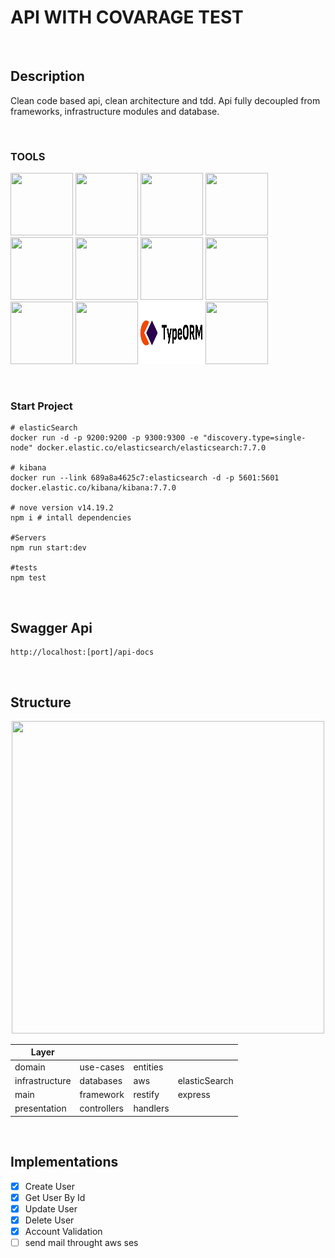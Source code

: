 # API WITH COVARAGE TEST

<br/>

## Description

<p>
Clean code based api, clean architecture and tdd. Api fully decoupled from frameworks, infrastructure modules and database.
</p>

<br/>

### TOOLS

<a href="https://jestjs.io/pt-BR/"><img src="https://jestjs.io/pt-BR/img/opengraph.png"  style="height: 100px; width:100px"/></a> <a href="https://www.google.com/url?sa=t&rct=j&q=&esrc=s&source=web&cd=&cad=rja&uact=8&ved=2ahUKEwjWqo7Rl6z6AhVErpUCHVC7AqYQFnoECAMQAQ&url=https%3A%2F%2Fnodejs.org%2F&usg=AOvVaw1tY2p-vJFWJmxWlq4sTxCn"><img src="https://blog.geekhunter.com.br/wp-content/uploads/2021/02/1_mp91A9RzagntGGjBnwu4Yw.png" style="height: 100px; width:100px"/></a> <a href="https://www.typescriptlang.org/"><img src="https://upload.wikimedia.org/wikipedia/commons/thumb/4/4c/Typescript_logo_2020.svg/512px-Typescript_logo_2020.svg.png" style="height: 100px; width:100px"/></a> <a href="http://restify.com/"><img src="https://static.imasters.com.br/wp-content/uploads/2018/03/image1-2.png" style="height: 100px; width:100px"/></a> <a href="https://expressjs.com/"><img src="https://dkrn4sk0rn31v.cloudfront.net/uploads/2020/12/o-que-e-o-express-js.png" style="height: 100px; width:100px"/></a> <a href="https://www.elastic.co/pt/"><img src="https://images.velog.io/images/yoozung/post/ba8457fc-e2ac-437c-ad2d-d0baa0707990/elastic.jpg" style="height: 100px; width:100px"/></a> <a href="https://www.elastic.co/pt/kibana/"><img src="https://static-www.elastic.co/v3/assets/bltefdd0b53724fa2ce/blt81adc84f81e97ed9/5c304e3fa253ae3e67bc85b1/blog-kibana-thumbnail.jpg" style="height: 100px; width:100px"/></a> <a href="https://swagger.io/"><img src="https://encrypted-tbn0.gstatic.com/images?q=tbn:ANd9GcT2-qHhkU65OgRkaxFh1vRF4ycDfUOznjs7cEu5aXbMwWCYpNUMNPfDcL9Fox0a3_mbtAY&usqp=CAU" style="height: 100px; width:100px"/></a> <a href="https://mongoosejs.com/"><img src="https://miro.medium.com/max/1050/1*acfAKaDI7uv5GyFnJmiPhA.png" style="height: 100px; width:100px"/></a> <a href="https://www.mongodb.com/"><img src="https://miro.medium.com/max/527/1*Ipg_guKJO2MwacQ_3amxGw.jpeg" style="height: 100px; width:100px"/></a> <a href="https://typeorm.io/"><img src="https://raw.githubusercontent.com/typeorm/typeorm/master/resources/logo_big.png" style="height: 100px; width:100px"/></a> <a href="https://www.mysql.com/"><img src="https://encrypted-tbn0.gstatic.com/images?q=tbn:ANd9GcQIOJNUlGFdBMUJJzfOwckqTAXFhL2ck2TkcO6EFkQSKPbBKDgLJdmFkOJkvJB0DVKR4oM&usqp=CAU" style="height: 100px; width:100px"/></a>

<br/>

### Start Project

```
# elasticSearch
docker run -d -p 9200:9200 -p 9300:9300 -e "discovery.type=single-node" docker.elastic.co/elasticsearch/elasticsearch:7.7.0

# kibana
docker run --link 689a8a4625c7:elasticsearch -d -p 5601:5601 docker.elastic.co/kibana/kibana:7.7.0

# nove version v14.19.2
npm i # intall dependencies

#Servers
npm run start:dev

#tests
npm test
```

<br/>

## Swagger Api

```
http://localhost:[port]/api-docs
```

<br/>

## Structure

<p align="center">
<img src="https://miro.medium.com/max/964/1*lhpcX6Vljr7p4OvKql3x6Q.png" style="height: 500px; width:500px"/>
</p>

<p align="center">

| Layer          |             |          |               |
| -------------- | ----------- | -------- | ------------- |
| domain         | use-cases   | entities |               |
| infrastructure | databases   | aws      | elasticSearch |
| main           | framework   | restify  | express       |
| presentation   | controllers | handlers |               |

</p>

<br/>

## Implementations

-   [x] Create User
-   [x] Get User By Id
-   [x] Update User
-   [x] Delete User
-   [x] Account Validation
-   [ ] send mail throught aws ses
